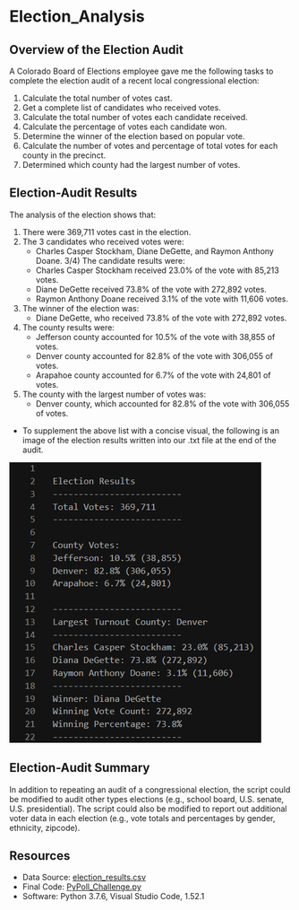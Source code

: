# Election_Analysis

## **Overview of the Election Audit**
A Colorado Board of Elections employee gave me the following tasks to complete the election audit of a recent local congressional election:
1) Calculate the total number of votes cast.
2) Get a complete list of candidates who received votes. 
3) Calculate the total number of votes each candidate received.
4) Calculate the percentage of votes each candidate won. 
5) Determine the winner of the election based on popular vote.
6) Calculate the number of votes and percentage of total votes for each county in the precinct.
7) Determined which county had the largest number of votes.

## **Election-Audit Results**
The analysis of the election shows that:
1) There were 369,711 votes cast in the election.
2) The 3 candidates who received votes were: 
	- Charles Casper Stockham, Diane DeGette, and Raymon Anthony Doane.
3/4) The candidate results were:
	- Charles Casper Stockham received 23.0% of the vote with 85,213 votes.
	- Diane DeGette received 73.8% of the vote with 272,892 votes.
	- Raymon Anthony Doane received 3.1% of the vote with 11,606 votes.
5) The winner of the election was:
	- Diane DeGette, who received 73.8% of the vote with 272,892 votes.
6) The county results were:
	- Jefferson county accounted for 10.5% of the vote with 38,855 of votes.
	- Denver county accounted for 82.8% of the vote with 306,055 of votes.
	- Arapahoe county accounted for 6.7% of the vote with 24,801 of votes.
7) The county with the largest number of votes was:
	- Denver county, which accounted for 82.8% of the vote with 306,055 of votes.
- To supplement the above list with a concise visual, the following is an image of the election results written into our .txt file at the end of the audit.

![](electionResultsPic.png)

## **Election-Audit Summary**
In addition to repeating an audit of a congressional election, the script could be modified to audit other types elections (e.g., school board, U.S. senate, U.S. presidential). The script could also be modified to report out additional voter data in each election (e.g., vote totals and percentages by gender, ethnicity, zipcode).

## **Resources**
- Data Source: [election_results.csv](election_results.csv)
- Final Code: [PyPoll_Challenge.py](PyPoll_Challenge.py)
- Software: Python 3.7.6, Visual Studio Code, 1.52.1

